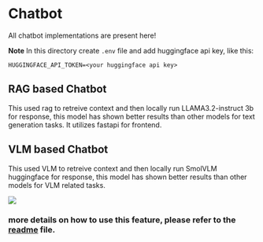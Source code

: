 # Chatbot

All chatbot implementations are present here!

**Note** In this directory create `.env` file and add huggingface api key, like this:
``` 
HUGGINGFACE_API_TOKEN=<your huggingface api key>
```


## RAG based Chatbot

This used rag to retreive context and then locally run LLAMA3.2-instruct 3b for response, this model has shown better results than other models for text generation tasks. It utilizes fastapi for frontend.


## VLM based Chatbot

This used VLM to retreive context and then locally run SmolVLM huggingface for response, this model has shown better results than other models for VLM related tasks.

![](assets/working-vid-gif.gif)

### more details on how to use this feature, please refer to the [readme](docs/vlm_chatbot_readme.md) file.
